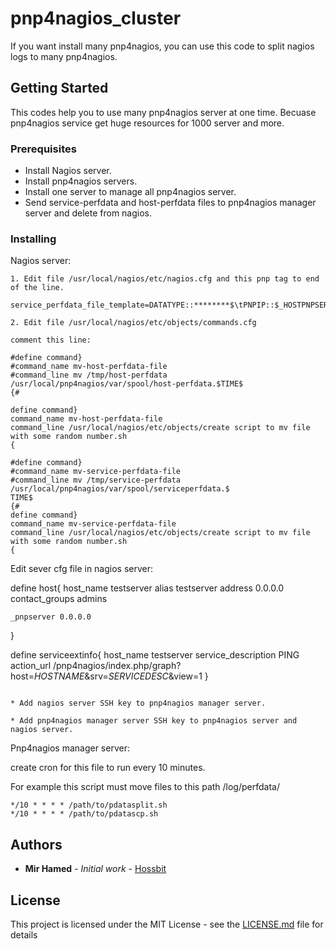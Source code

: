 # pnp4nagios_cluster

If you want install many pnp4nagios, you can use this code to split nagios logs to many pnp4nagios.

## Getting Started

This codes help you to use many pnp4nagios server at one time. Becuase pnp4nagios service get huge resources for 1000 server and more.

### Prerequisites


* Install Nagios server.
* Install pnp4nagios servers.
* Install one server to manage all pnp4nagios server.
* Send service-perfdata and host-perfdata files to pnp4nagios manager server and delete from nagios.

### Installing

Nagios server:

```
1. Edit file /usr/local/nagios/etc/nagios.cfg and this pnp tag to end of the line.

service_perfdata_file_template=DATATYPE::********$\tPNPIP::$_HOSTPNPSERVER$
```
```
2. Edit file /usr/local/nagios/etc/objects/commands.cfg

comment this line:

#define command}
#command_name mv-host-perfdata-file
#command_line mv /tmp/host-perfdata /usr/local/pnp4nagios/var/spool/host-perfdata.$TIME$
{#

define command}
command_name mv-host-perfdata-file
command_line /usr/local/nagios/etc/objects/create script to mv file with some random number.sh
{

#define command}
#command_name mv-service-perfdata-file
#command_line mv /tmp/service-perfdata /usr/local/pnp4nagios/var/spool/serviceperfdata.$
TIME$
{#
define command}
command_name mv-service-perfdata-file
command_line /usr/local/nagios/etc/objects/create script to mv file with some random number.sh
{
```

Edit sever cfg file in nagios server:

define host{
host_name testserver
alias testserver
address 0.0.0.0
contact_groups admins
```
_pnpserver 0.0.0.0
```
}

define serviceextinfo{
host_name testserver
service_description PING
action_url
/pnp4nagios/index.php/graph?host=$HOSTNAME$&srv=$SERVICEDESC$&view=1
}

```

* Add nagios server SSH key to pnp4nagios manager server.

* Add pnp4nagios manager server SSH key to pnp4nagios server and nagios server.

```

Pnp4nagios manager server:

create cron for this file to run every 10 minutes.

For example this script must move files to this path /log/perfdata/

```
*/10 * * * * /path/to/pdatasplit.sh
*/10 * * * * /path/to/pdatascp.sh

```

## Authors

* **Mir Hamed** - *Initial work* - [Hossbit](https://github.com/hossbit)

## License

This project is licensed under the MIT License - see the [LICENSE.md](LICENSE.md) file for details
